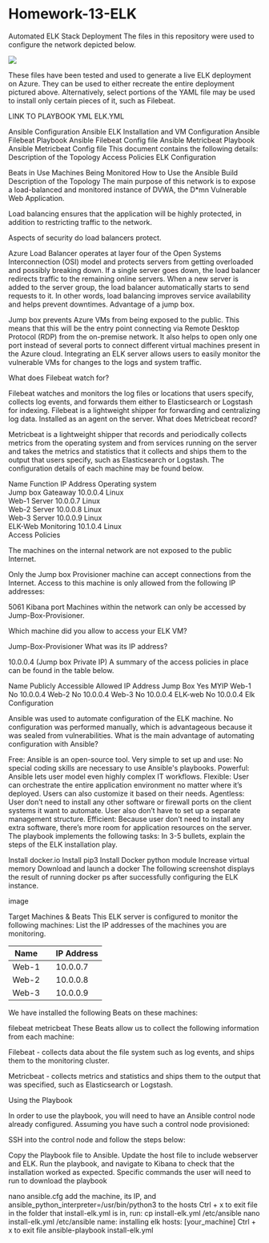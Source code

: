 # Homework-13-ELK
Automated ELK Stack Deployment The files in this repository were used to configure the network depicted below.

 <img src="https://github.com/gknaus008/Homework-13-ELK/blob/main/Diagram/Diagram.PNG">

These files have been tested and used to generate a live ELK deployment on Azure. They can be used to either recreate the entire deployment pictured above. Alternatively, select portions of the YAML file may be used to install only certain pieces of it, such as Filebeat.

LINK TO PLAYBOOK YML ELK.YML

Ansible Configuration
Ansible ELK Installation and VM Configuration
Ansible Filebeat Playbook
Ansible Filebeat Config file
Ansible Metricbeat Playbook
Ansible Metricbeat Config file
This document contains the following details: Description of the Topology Access Policies ELK Configuration

Beats in Use
Machines Being Monitored How to Use the Ansible Build
Description of the Topology The main purpose of this network is to expose a load-balanced and monitored instance of DVWA, the D*mn Vulnerable Web Application.

Load balancing ensures that the application will be highly protected, in addition to restricting traffic to the network.

Aspects of security do load balancers protect.

 Azure Load Balancer operates at layer four of the Open Systems Interconnection (OSI) model and protects servers from getting overloaded and possibly breaking down. If a single server goes down, the load balancer redirects traffic to the remaining online servers. When a new server is added to the server group, the load balancer automatically starts to send requests to it. In other words, load balancing improves service availability and helps prevent downtimes.
Advantage of a jump box.

  Jump box prevents Azure VMs from being exposed to the public. This means that this will be the entry point connecting via Remote Desktop Protocol (RDP) from the on-premise network. It also helps to open only one port instead of several ports to connect different virtual machines present in the Azure cloud.
Integrating an ELK server allows users to easily monitor the vulnerable VMs for changes to the logs and system traffic.

What does Filebeat watch for?

  Filebeat watches and monitors the log files or locations that users specify, collects log events, and forwards them either to Elasticsearch or Logstash for indexing. Filebeat is a lightweight shipper for forwarding and centralizing log data. Installed as an agent on the server.
What does Metricbeat record?

 Metricbeat is a lightweight shipper that records and periodically collects metrics from the operating system and from services running on the server and takes the metrics and statistics that it collects and ships them to the output that users specify, such as Elasticsearch or Logstash.
The configuration details of each machine may be found below.

Name	Function	IP Address	Operating system	
Jump box	Gateaway	10.0.0.4	Linux	
Web-1	Server	10.0.0.7	Linux	
Web-2	Server	10.0.0.8	Linux	
Web-3	Server	10.0.0.9	Linux	
ELK-Web	Monitoring	10.1.0.4	Linux	
Access Policies

The machines on the internal network are not exposed to the public Internet.

Only the Jump box Provisioner machine can accept connections from the Internet. Access to this machine is only allowed from the following IP addresses:

5061 Kibana port
Machines within the network can only be accessed by Jump-Box-Provisioner.

Which machine did you allow to access your ELK VM?

Jump-Box-Provisioner
What was its IP address?

10.0.0.4 (Jump box Private IP)
A summary of the access policies in place can be found in the table below.

Name	Publicly Accessible	Allowed IP Address
Jump Box	Yes	MYIP
Web-1	No	10.0.0.4
Web-2	No	10.0.0.4
Web-3	No	10.0.0.4
ELK-web	No	10.0.0.4
Elk Configuration

Ansible was used to automate configuration of the ELK machine. No configuration was performed manually, which is advantageous because it was sealed from vulnerabilities.
What is the main advantage of automating configuration with Ansible?

Free: Ansible is an open-source tool.
Very simple to set up and use: No special coding skills are necessary to use Ansible's playbooks.
Powerful: Ansible lets user model even highly complex IT workflows.
Flexible: User can orchestrate the entire application environment no matter where it’s deployed. Users can also customize it based on their needs.
Agentless: User don’t need to install any other software or firewall ports on the client systems it want to automate. User also don’t have to set up a separate management structure.
Efficient: Because user don’t need to install any extra software, there’s more room for application resources on the server.
The playbook implements the following tasks: In 3-5 bullets, explain the steps of the ELK installation play.

Install docker.io
Install pip3
Install Docker python module
Increase virtual memory
Download and launch a docker
The following screenshot displays the result of running docker ps after successfully configuring the ELK instance.

image

Target Machines & Beats This ELK server is configured to monitor the following machines: List the IP addresses of the machines you are monitoring.

   | Name  	    |   	| IP Address 	|
   |-------	    |---  |------------	|
   | Web-1 	    |   	| 10.0.0.7   	|
   | Web-2 	    |   	| 10.0.0.8  	|
   | Web-3 	    |   	| 10.0.0.9   	|
We have installed the following Beats on these machines:

filebeat
metricbeat
These Beats allow us to collect the following information from each machine:

Filebeat - collects data about the file system such as log events, and ships them to the monitoring cluster.

Metricbeat - collects metrics and statistics and ships them to the output that was specified, such as Elasticsearch or Logstash.

Using the Playbook

In order to use the playbook, you will need to have an Ansible control node already configured. Assuming you have such a control node provisioned:

SSH into the control node and follow the steps below:

Copy the Playbook file to Ansible.
Update the host file to include webserver and ELK.
Run the playbook, and navigate to Kibana to check that the installation worked as expected.
Specific commands the user will need to run to download the playbook

nano ansible.cfg
add the machine, its IP, and ansible_python_interpreter=/usr/bin/python3 to the hosts
Ctrl + x to exit file
in the folder that install-elk.yml is in, run: cp install-elk.yml /etc/ansible
nano install-elk.yml /etc/ansible
name: installing elk hosts: [your_machine]
Ctrl + x to exit file
ansible-playbook install-elk.yml

